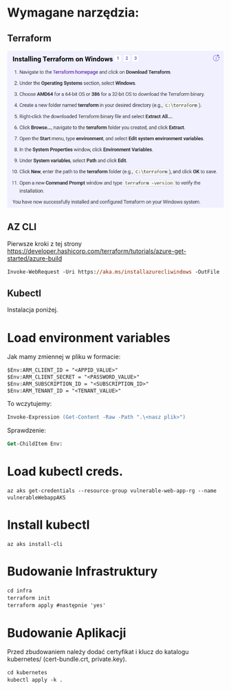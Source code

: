 # Wymagane narzędzia:
## Terraform
![alt text](resources/terraform-install.png)
## AZ CLI
Pierwsze kroki z tej strony
https://developer.hashicorp.com/terraform/tutorials/azure-get-started/azure-build
```ps
Invoke-WebRequest -Uri https://aka.ms/installazurecliwindows -OutFile .\AzureCLI.msi; Start-Process msiexec.exe -Wait -ArgumentList '/I AzureCLI.msi /quiet'; rm .\AzureCLI.msi
```
## Kubectl
Instalacja poniżej.

# Load environment variables
Jak mamy zmiennej w pliku w formacie:
```
$Env:ARM_CLIENT_ID = "<APPID_VALUE>"
$Env:ARM_CLIENT_SECRET = "<PASSWORD_VALUE>"
$Env:ARM_SUBSCRIPTION_ID = "<SUBSCRIPTION_ID>"
$Env:ARM_TENANT_ID = "<TENANT_VALUE>"
```
To wczytujemy:
```ps
Invoke-Expression (Get-Content -Raw -Path ".\<nasz plik>")
```
Sprawdzenie:
```ps
Get-ChildItem Env:
```

# Load kubectl creds.
```
az aks get-credentials --resource-group vulnerable-web-app-rg --name vulnerableWebappAKS
```

# Install kubectl
```
az aks install-cli
```

# Budowanie Infrastruktury
```ps
cd infra
terraform init
terraform apply #następnie 'yes'
```

# Budowanie Aplikacji
Przed zbudowaniem należy dodać certyfikat i klucz do katalogu kubernetes/ (cert-bundle.crt, private.key).
```ps
cd kubernetes
kubectl apply -k .
```